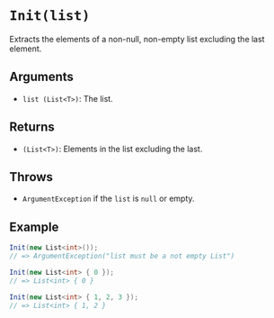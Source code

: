 # `Init(list)`

Extracts the elements of a non-null, non-empty list excluding the last element.

## Arguments

* `list (List<T>)`: The list.

## Returns

* `(List<T>)`: Elements in the list excluding the last.

## Throws

* `ArgumentException` if the `list` is `null` or empty.

## Example

```csharp
Init(new List<int>());
// => ArgumentException("list must be a not empty List")

Init(new List<int> { 0 });
// => List<int> { 0 }

Init(new List<int> { 1, 2, 3 });
// => List<int> { 1, 2 }
```

